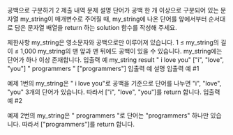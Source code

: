 공백으로 구분하기 2
제출 내역
문제 설명
단어가 공백 한 개 이상으로 구분되어 있는 문자열 my_string이 매개변수로 주어질 때, my_string에 나온 단어를 앞에서부터 순서대로 담은 문자열 배열을 return 하는 solution 함수를 작성해 주세요.

제한사항
my_string은 영소문자와 공백으로만 이루어져 있습니다.
1 ≤ my_string의 길이 ≤ 1,000
my_string의 맨 앞과 맨 뒤에도 공백이 있을 수 있습니다.
my_string에는 단어가 하나 이상 존재합니다.
입출력 예
my_string	result
" i    love  you"	["i", "love", "you"]
"    programmers  "	["programmers"]
입출력 예 설명
입출력 예 #1

예제 1번의 my_string은 " i    love  you"로 공백을 기준으로 단어를 나누면 "i", "love", "you" 3개의 단어가 있습니다. 따라서 ["i", "love", "you"]를 return 합니다.
입출력 예 #2

예제 2번의 my_string은 "    programmers  "로 단어는 "programmers" 하나만 있습니다. 따라서 ["programmers"]를 return 합니다.
